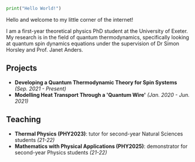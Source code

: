 ```python
print("Hello World!")
```

Hello and welcome to my little corner of the internet!

I am a first-year theoretical physics PhD student at the University of Exeter. My research is in the field of quantum thermodynamics, specifically looking at quantum spin dynamics equations under the supervision of Dr Simon Horsley and Prof. Janet Anders.


## Projects

* **Developing a Quantum Thermodynamic Theory for Spin Systems** *(Sep. 2021 - Present)*
* **Modelling Heat Transport Through a 'Quantum Wire'** *(Jan. 2020 - Jun. 2021)*

## Teaching

* **Thermal Physics (PHY2023)**: tutor for second-year Natural Sciences students *(21-22)*
* **Mathematics with Physical Applications (PHY2025)**: demonstrator for second-year Physics students *(21-22)*
